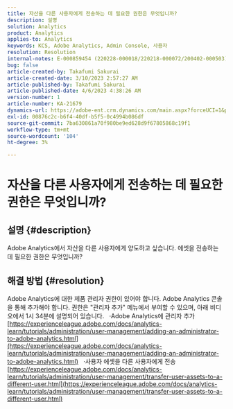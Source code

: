 ```yaml
---
title: 자산을 다른 사용자에게 전송하는 데 필요한 권한은 무엇입니까?
description: 설명
solution: Analytics
product: Analytics
applies-to: Analytics
keywords: KCS, Adobe Analytics, Admin Console, 사용자
resolution: Resolution
internal-notes: E-000859454 (220228-000018/220218-000072/200402-000503)
bug: false
article-created-by: Takafumi Sakurai
article-created-date: 3/10/2023 2:57:27 AM
article-published-by: Takafumi Sakurai
article-published-date: 4/6/2023 4:38:26 AM
version-number: 1
article-number: KA-21679
dynamics-url: https://adobe-ent.crm.dynamics.com/main.aspx?forceUCI=1&pagetype=entityrecord&etn=knowledgearticle&id=ea673245-efbe-ed11-83ff-6045bd006b3d
exl-id: 00876c2c-b6f4-40df-b5f5-0c4994b086df
source-git-commit: 7ba630861a70f980be9ed628d9f67805868c19f1
workflow-type: tm+mt
source-wordcount: '104'
ht-degree: 3%

---
```


# 자산을 다른 사용자에게 전송하는 데 필요한 권한은 무엇입니까?

## 설명 {#description}

Adobe Analytics에서 자산을 다른 사용자에게 양도하고 싶습니다. 에셋을 전송하는 데 필요한 권한은 무엇입니까?

## 해결 방법 {#resolution}


Adobe Analytics에 대한 제품 관리자 권한이 있어야 합니다. Adobe Analytics 콘솔을 통해 추가해야 합니다. 권한은 &quot;관리자 추가&quot; 메뉴에서 부여할 수 있으며, 아래 비디오에서 1시 34분에 설명되어 있습니다.
 
·Adobe Analytics에 관리자 추가
[https://experienceleague.adobe.com/docs/analytics-learn/tutorials/administration/user-management/adding-an-administrator-to-adobe-analytics.html](https://experienceleague.adobe.com/docs/analytics-learn/tutorials/administration/user-management/adding-an-administrator-to-adobe-analytics.html)
 
·사용자 에셋을 다른 사용자에게 전송
[https://experienceleague.adobe.com/docs/analytics-learn/tutorials/administration/user-management/transfer-user-assets-to-a-different-user.html](https://experienceleague.adobe.com/docs/analytics-learn/tutorials/administration/user-management/transfer-user-assets-to-a-different-user.html)
